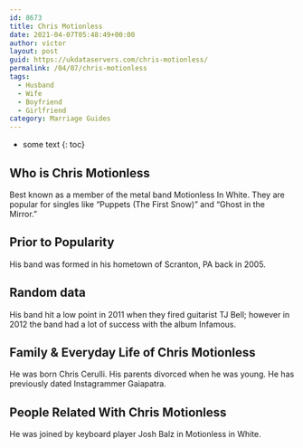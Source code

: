 ```yaml
---
id: 8673
title: Chris Motionless
date: 2021-04-07T05:48:49+00:00
author: victor
layout: post
guid: https://ukdataservers.com/chris-motionless/
permalink: /04/07/chris-motionless
tags:
  - Husband
  - Wife
  - Boyfriend
  - Girlfriend
category: Marriage Guides
---
```


* some text
{: toc}


## Who is Chris Motionless



Best known as a member of the metal band Motionless In White. They are popular for singles like &#8220;Puppets (The First Snow)&#8221; and &#8220;Ghost in the Mirror.&#8221;

                
                
                
## Prior to Popularity



His band was formed in his hometown of Scranton, PA back in 2005.

                
                
                
## Random data



His band hit a low point in 2011 when they fired guitarist TJ Bell; however in 2012 the band had a lot of success with the album Infamous.

                
                
                
## Family & Everyday Life of Chris Motionless



He was born Chris Cerulli. His parents divorced when he was young. He has previously dated Instagrammer Gaiapatra.

                
                
                
## People Related With Chris Motionless



He was joined by keyboard player Josh Balz in Motionless in White.

                
              
            
          
          
          
